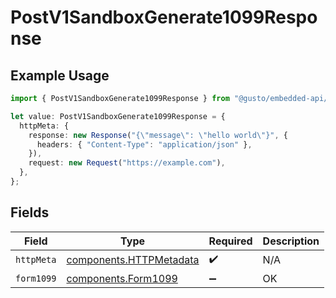 # PostV1SandboxGenerate1099Response

## Example Usage

```typescript
import { PostV1SandboxGenerate1099Response } from "@gusto/embedded-api/models/operations/postv1sandboxgenerate1099.js";

let value: PostV1SandboxGenerate1099Response = {
  httpMeta: {
    response: new Response("{\"message\": \"hello world\"}", {
      headers: { "Content-Type": "application/json" },
    }),
    request: new Request("https://example.com"),
  },
};
```

## Fields

| Field                                                              | Type                                                               | Required                                                           | Description                                                        |
| ------------------------------------------------------------------ | ------------------------------------------------------------------ | ------------------------------------------------------------------ | ------------------------------------------------------------------ |
| `httpMeta`                                                         | [components.HTTPMetadata](../../models/components/httpmetadata.md) | :heavy_check_mark:                                                 | N/A                                                                |
| `form1099`                                                         | [components.Form1099](../../models/components/form1099.md)         | :heavy_minus_sign:                                                 | OK                                                                 |